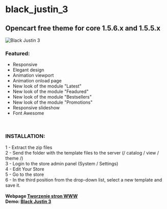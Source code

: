 black_justin_3
==============

<h2>Opencart free theme for core 1.5.6.x and 1.5.5.x</h2>
<img src="http://www.dswww.pl/images/szablony/black_justin_3/black_justin_3_1.jpg" alt="Black Justin 3"/>
<h3>Featured:</h3>
<ul>
  <li>Responsive</li>
  <li>Elegant design</li>
  <li>Animation viewport</li>
  <li>Animation onload page</li>
  <li>New look of the module "Latest"</li>
  <li>New look of the module "Feadured"</li>
  <li>New look of the module "Bestsellers"</li>
  <li>New look of the module "Promotions"</li>
  <li>Responsive slideshow</li>
  <li>Font Awesome</li>
</ul>
<br/>
<h3>INSTALLATION:</h3>
1 - Extract the zip files<br/>
2 - Send the folder with the template files to the server (/ catalog / view / theme /)<br/>
3 - Login to the store admin panel (System / Settings)<br/>
4 - Edit Your Store<br/>
5 - Go to the store<br/>
6 - In the third position from the drop-down list, select a new template and save it.<br/>
<br/>
<strong>Webpage <a href="http://www.dswww.pl" targe="_blank">Tworzenie stron WWW</a></strong><br/>
<strong>Demo: <a href="http://www.designstudiowww.pl/black_justin_3/index.php" targe="_blank">Black Justin 3</a></strong>

